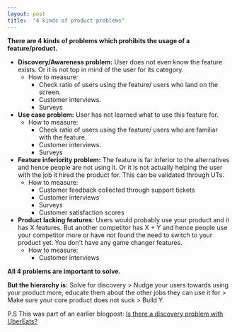 ```yaml
---
layout: post
title:  "4 kinds of product problems"
---
```


**There are 4 kinds of problems which prohibits the usage of a feature/product.**
 + **Discovery/Awareness problem:** User does not even know the feature exists. Or it is not top in mind of the user for its category.
   + How to measure:
     + Check ratio of users using the feature/ users who land on the screen.
     + Customer interviews.
     + Surveys
 + **Use case problem:** User has not learned what to use this feature for.
   + How to measure:
     + Check ratio of users using the feature/ users who are familiar with the feature.
     + Customer interviews.
     + Surveys
 + **Feature inferiority problem:** The feature is far inferior to the alternatives and hence people are not using it. Or it is not actually helping the user with the job it hired the product for. This can be validated through UTs.
   + How to measure:  
     + Customer feedback collected through support tickets
     + Customer interviews
     + Surveys
     + Customer satisfaction scores
 + **Product lacking features:** Users would probably use your product and it has X features. But another competitor has X + Y and hence people use your competitor more or have not found the need to switch to your product yet. You don't have any game changer features.
   + How to measure:  
     + Customer interviews

**All 4 problems are important to solve.**

**But the hierarchy is:** Solve for discovery > Nudge your users towards using your product more, educate them about the other jobs they can use it for > Make sure your core product does not suck > Build Y.

P.S This was part of an earlier blogpost: [Is there a discovery problem with UberEats?](https://manassaloi.com/2019/12/25/ubereats-discovery.html)
